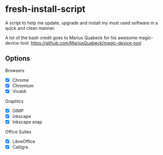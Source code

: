 # fresh-install-script
A script to help me update, upgrade and install my most used software in a quick and clean manner.

A lot of the bash credit goes to Marius Quabeck for his awesome magic-device-tool: https://github.com/MariusQuabeck/magic-device-tool

Options
-------
Browsers
- [x] Chrome
- [x] Chromium
- [x] Vivaldi

Graphics
- [x] GIMP
- [x] Inkscape
- [x] Inkscape snap

Office Suites
- [x] LibreOffice
- [x] Calligra
